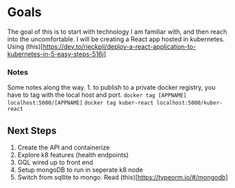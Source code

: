 # Goals

The goal of this is to start with technology I am familiar with, and then reach into the uncomfortable. I will be creating a React app hosted in kubernetes. Using (this)[https://dev.to/rieckpil/deploy-a-react-application-to-kubernetes-in-5-easy-steps-516j]

### Notes

Some notes along the way. 1. to publish to a private docker registry, you have to tag with the local host and port.
`docker tag [APPNAME] localhost:5000/[APPNAME]`
`docker tag kuber-react localhost:5000/kuber-react`

## Next Steps

1. Create the API and containerize
1. Explore k8 features (health endpoints)
1. GQL wired up to front end
1. Setup mongoDB to run in seperate k8 node
1. Switch from sqllite to mongo. Read (this)[https://typeorm.io/#/mongodb]
